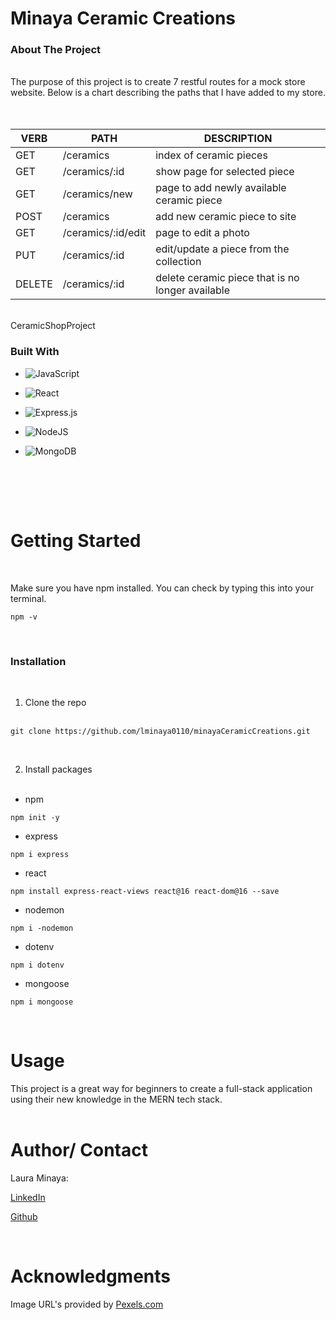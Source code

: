 # Minaya Ceramic Creations
 
### About The Project
&nbsp;  
The purpose of this project is to create 7 restful routes for a mock store website. Below is a chart describing the paths that I have added to my store.
&nbsp;  
&nbsp;  


   VERB 		 | 		  PATH 		 |  	 DESCRIPTION
------------ | ------------- | -------------------
GET | /ceramics | index of ceramic pieces |
GET | /ceramics/:id | show page for selected piece |
GET | /ceramics/new | page to add newly available ceramic piece |
POST | /ceramics | add new ceramic piece to site |
GET | /ceramics/:id/edit | page to edit a photo |
PUT | /ceramics/:id | edit/update a piece from the collection |
DELETE | /ceramics/:id | delete ceramic piece that is no longer available |

&nbsp;  
CeramicShopProject
&nbsp;  
### Built With
* ![JavaScript](https://img.shields.io/badge/javascript-%23323330.svg?style=for-the-badge&logo=javascript&logoColor=%23F7DF1E)

* ![React](https://img.shields.io/badge/react-%2320232a.svg?style=for-the-badge&logo=react&logoColor=%2361DAFB)

* ![Express.js](https://img.shields.io/badge/express.js-%23404d59.svg?style=for-the-badge&logo=express&logoColor=%2361DAFB)

* ![NodeJS](https://img.shields.io/badge/node.js-6DA55F?style=for-the-badge&logo=node.js&logoColor=white)

* ![MongoDB](https://img.shields.io/badge/MongoDB-%234ea94b.svg?style=for-the-badge&logo=mongodb&logoColor=white)
  
&nbsp;  

&nbsp;  
&nbsp;  

# Getting Started
&nbsp;  

Make sure you have npm installed. You can check by typing this into your terminal.  
```
npm -v
```
&nbsp;  

### Installation
&nbsp;  

1. Clone the repo  
&nbsp;  
```
git clone https://github.com/lminaya0110/minayaCeramicCreations.git
```  
&nbsp;  

2. Install packages  
&nbsp;  


* npm
```
npm init -y
```  

* express  
```
npm i express
```  

* react  
```
npm install express-react-views react@16 react-dom@16 --save
```  

* nodemon  
```
npm i -nodemon
```  

* dotenv  
```
npm i dotenv
```  

* mongoose  
```
npm i mongoose
```  
&nbsp;  

# Usage  

This project is a great way for beginners to create a full-stack application using their new knowledge in the MERN tech stack.  
&nbsp;  

# Author/ Contact

Laura Minaya: 

[LinkedIn](https://www.linkedin.com/in/laura-minaya-b1a853223/)

[Github](https://github.com/lminaya0110)  

&nbsp;  

# Acknowledgments 

Image URL's provided by [Pexels.com](https://www.pexels.com/)


